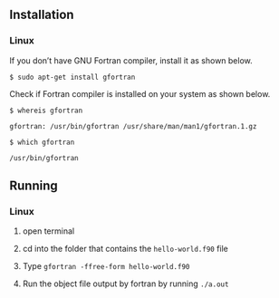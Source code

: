 ## Installation 

### Linux 

If you don’t have GNU Fortran compiler, install it as shown below.

```
$ sudo apt-get install gfortran
```

Check if Fortran compiler is installed on your system as shown below.
```
$ whereis gfortran 

gfortran: /usr/bin/gfortran /usr/share/man/man1/gfortran.1.gz

$ which gfortran

/usr/bin/gfortran
```

## Running 

### Linux

1. open terminal

2. cd into the folder that contains the `hello-world.f90` file

3. Type `gfortran -ffree-form hello-world.f90`

4. Run the object file output by fortran by running `./a.out`

